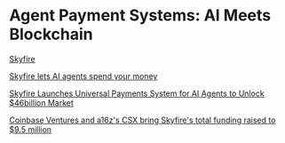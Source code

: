 # Agent Payment Systems: AI Meets Blockchain

[Skyfire](https://www.skyfire.xyz/)

[Skyfire lets AI agents spend your money](https://techcrunch.com/2024/08/21/skyfire-lets-ai-agents-spend-your-money/)

[Skyfire Launches Universal Payments System for AI Agents to Unlock $46billion Market](https://thefintechtimes.com/skyfire-launches-universal-payments-system-for-ai-agents-to-unlock-46billion-market/)

[Coinbase Ventures and a16z's CSX bring Skyfire's total funding raised to $9.5 million](https://www.theblock.co/post/322742/coinbase-ventures-and-a16zs-csx-bring-skyfires-total-funding-raised-to-9-5-million)
